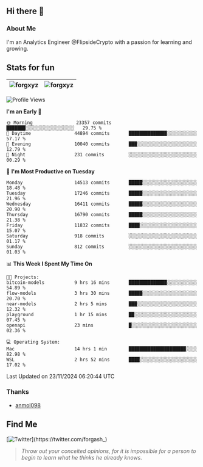 ## Hi there 👋

### About Me

I'm an Analytics Engineer @FlipsideCrypto with a passion for learning and growing.
  
## Stats for fun

| <img align="center" src="https://github-readme-streak-stats.herokuapp.com/?user=forgxyz&theme=tokyonight" alt="forgxyz" /> | <img align="center" src="https://github-readme-stats.vercel.app/api?username=forgxyz&theme=tokyonight&show_icons=true" alt="forgxyz" /> |
| ------------- |------------- |


<!--START_SECTION:waka-->
![Profile Views](http://img.shields.io/badge/Profile%20Views-0-blue)

**I'm an Early 🐤** 

```text
🌞 Morning                23357 commits       ███████░░░░░░░░░░░░░░░░░░   29.75 % 
🌆 Daytime                44894 commits       ██████████████░░░░░░░░░░░   57.17 % 
🌃 Evening                10040 commits       ███░░░░░░░░░░░░░░░░░░░░░░   12.79 % 
🌙 Night                  231 commits         ░░░░░░░░░░░░░░░░░░░░░░░░░   00.29 % 
```
📅 **I'm Most Productive on Tuesday** 

```text
Monday                   14513 commits       █████░░░░░░░░░░░░░░░░░░░░   18.48 % 
Tuesday                  17246 commits       █████░░░░░░░░░░░░░░░░░░░░   21.96 % 
Wednesday                16411 commits       █████░░░░░░░░░░░░░░░░░░░░   20.90 % 
Thursday                 16790 commits       █████░░░░░░░░░░░░░░░░░░░░   21.38 % 
Friday                   11832 commits       ████░░░░░░░░░░░░░░░░░░░░░   15.07 % 
Saturday                 918 commits         ░░░░░░░░░░░░░░░░░░░░░░░░░   01.17 % 
Sunday                   812 commits         ░░░░░░░░░░░░░░░░░░░░░░░░░   01.03 % 
```


📊 **This Week I Spent My Time On** 

```text
🐱‍💻 Projects: 
bitcoin-models           9 hrs 16 mins       ██████████████░░░░░░░░░░░   54.89 % 
flow-models              3 hrs 30 mins       █████░░░░░░░░░░░░░░░░░░░░   20.70 % 
near-models              2 hrs 5 mins        ███░░░░░░░░░░░░░░░░░░░░░░   12.32 % 
playground               1 hr 15 mins        ██░░░░░░░░░░░░░░░░░░░░░░░   07.45 % 
openapi                  23 mins             █░░░░░░░░░░░░░░░░░░░░░░░░   02.36 % 

💻 Operating System: 
Mac                      14 hrs 1 min        █████████████████████░░░░   82.98 % 
WSL                      2 hrs 52 mins       ████░░░░░░░░░░░░░░░░░░░░░   17.02 % 
```


 Last Updated on 23/11/2024 06:20:44 UTC
<!--END_SECTION:waka-->

### Thanks
 - [anmol098](https://github.com/anmol098/waka-readme-stats/)
  
## Find Me
[![Twitter](https://img.shields.io/twitter/url/https/twitter.com/forgash_.svg?style=social&label=Follow%20%40forgash_)](https://twitter.com/forgash_)


> *Throw out your conceited opinions, for it is impossible for a person to begin to learn what he thinks he already knows.* 
